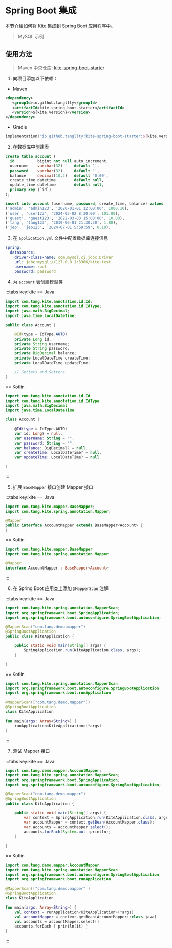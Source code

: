 # Spring Boot 集成

本节介绍如何将 Kite 集成到 Spring Boot 应用程序中。

> MySQL 示例

## 使用方法

> Maven 中央仓库: [kite-spring-boot-starter](https://central.sonatype.com/artifact/io.github.tangllty/kite-spring-boot-starter)

1. 向项目添加以下依赖：

* Maven

```xml
<dependency>
   <groupId>io.github.tangllty</groupId>
   <artifactId>kite-spring-boot-starter</artifactId>
   <version>${kite.version}</version>
</dependency>
```

* Gradle

```kts
implementation("io.github.tangllty:kite-spring-boot-starter:${kite.version}")
```

2. 在数据库中创建表

```sql
create table account (
  id          bigint not null auto_increment,
  username    varchar(32)     default '',
  password    varchar(32)     default '',
  balance     decimal(10,2)   default '0.00',
  create_time datetime        default null,
  update_time datetime        default null,
  primary key (`id`)
);

insert into account (username, password, create_time, balance) values
('admin', 'admin123', '2020-01-01 12:00:00', 1000.10),
('user', 'user123', '2024-05-02 8:30:00', 101.00),
('guest', 'guest123', '2022-03-03 15:00:00', 10.00),
('tang', 'tang123', '2019-06-01 21:30:30', 1.88),
('jeo', 'jeo123', '2024-07-01 5:59:59', 0.10);
```

3. 在 `application.yml` 文件中配置数据库连接信息

```yaml
spring:
  datasource:
    driver-class-name: com.mysql.cj.jdbc.Driver
    url: jdbc:mysql://127.0.0.1:3306/kite-test
    username: root
    password: password
```

4. 为 `account` 表创建模型类

:::tabs key:kite
== Java

```java
import com.tang.kite.annotation.id.Id;
import com.tang.kite.annotation.id.IdType;
import java.math.BigDecimal;
import java.time.LocalDateTime;

public class Account {

    @Id(type = IdType.AUTO)
    private Long id;
    private String username;
    private String password;
    private BigDecimal balance;
    private LocalDateTime createTime;
    private LocalDateTime updateTime;

    // Getters and Setters
}
```

== Kotlin

```kotlin
import com.tang.kite.annotation.id.Id
import com.tang.kite.annotation.id.IdType
import java.math.BigDecimal
import java.time.LocalDateTime

class Account (

    @Id(type = IdType.AUTO)
    var id: Long? = null,
    var username: String = "",
    var password: String = "",
    var balance: BigDecimal? = null,
    var createTime: LocalDateTime? = null,
    var updateTime: LocalDateTime? = null

)
```
:::

5. 扩展 `BaseMapper` 接口创建 Mapper 接口

:::tabs key:kite
== Java

```java
import com.tang.kite.mapper.BaseMapper;
import com.tang.kite.spring.annotation.Mapper;

@Mapper
public interface AccountMapper extends BaseMapper<Account> {
}
```

== Kotlin

```kotlin
import com.tang.kite.mapper.BaseMapper
import com.tang.kite.spring.annotation.Mapper

@Mapper
interface AccountMapper : BaseMapper<Account>
```
:::

6. 在 Spring Boot 应用类上添加 `@MapperScan` 注解

:::tabs key:kite
== Java

```java
import com.tang.kite.spring.annotation.MapperScan;
import org.springframework.boot.SpringApplication;
import org.springframework.boot.autoconfigure.SpringBootApplication;

@MapperScan("com.tang.demo.mapper")
@SpringBootApplication
public class KiteApplication {

    public static void main(String[] args) {
        SpringApplication.run(KiteApplication.class, args);
    }

}
```

== Kotlin

```kotlin
import com.tang.kite.spring.annotation.MapperScan
import org.springframework.boot.autoconfigure.SpringBootApplication
import org.springframework.boot.runApplication

@MapperScan(["com.tang.demo.mapper"])
@SpringBootApplication
class KiteApplication

fun main(args: Array<String>) {
	runApplication<KiteApplication>(*args)
}
```

:::


7. 测试 Mapper 接口

:::tabs key:kite
== Java

```java
import com.tang.demo.mapper.AccountMapper;
import com.tang.kite.spring.annotation.MapperScan;
import org.springframework.boot.SpringApplication;
import org.springframework.boot.autoconfigure.SpringBootApplication;

@MapperScan("com.tang.demo.mapper")
@SpringBootApplication
public class KiteApplication {

    public static void main(String[] args) {
        var context = SpringApplication.run(KiteApplication.class, args);
        var accountMapper = context.getBean(AccountMapper.class);
        var accounts = accountMapper.select();
        accounts.forEach(System.out::println);
    }

}
```
== Kotlin

```kotlin
import com.tang.demo.mapper.AccountMapper
import com.tang.kite.spring.annotation.MapperScan
import org.springframework.boot.autoconfigure.SpringBootApplication
import org.springframework.boot.runApplication

@MapperScan(["com.tang.demo.mapper"])
@SpringBootApplication
class KiteApplication

fun main(args: Array<String>) {
	val context = runApplication<KiteApplication>(*args)
	val accountMapper = context.getBean(AccountMapper::class.java)
	val accounts = accountMapper.select()
	accounts.forEach { println(it) }
}
```
:::
